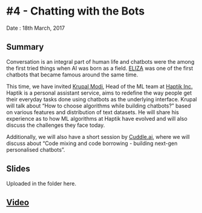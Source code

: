 # #4 - Chatting with the Bots

Date : 18th March, 2017

## Summary

Conversation is an integral part of human life and chatbots were the among the first tried things when AI was born as a field. [ELIZA](https://en.wikipedia.org/wiki/ELIZA) was one of the first chatbots that became famous around the same time.

This time, we have invited [Krupal Modi](https://www.linkedin.com/in/krupal-modi-a5946b32), Head of the ML team at [Haptik Inc.](http://haptik.ai/) Haptik is a personal assistant service, aims to redefine the way people get their everyday tasks done using chatbots as the underlying interface. Krupal will talk about “How to choose algorithms while building chatbots?” based on various features and distribution of text datasets. He will share his experience as to how ML algorithms at Haptik have evolved and will also discuss the challenges they face today.

Additionally, we will also have a short session by [Cuddle.ai](http://www.cuddle.ai/), where we will discuss about “Code mixing and code borrowing - building next-gen personalised chatbots”.

## Slides

Uploaded in the folder here.

## [Video](https://vimeo.com/211440036/e588ee5c7c)
